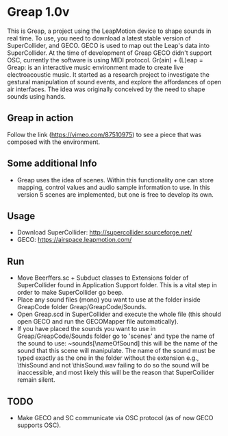 # Greap 1.0v

This is Greap, a project using the LeapMotion device to shape sounds in real time. To use, you need to download a latest stable version of SuperCollider, and GECO. GECO is used to map out the Leap's data into SuperCollider. At the time of development of Greap GECO didn't support OSC, currently the software is using MIDI protocol.
Gr(ain) + (L)eap = Greap: is an interactive music environment made to create live electroacoustic music. It started as a research project to investigate the gestural manipulation of sound events, and explore the affordances of open air interfaces. The idea was originally conceived by the need to shape sounds using hands.

## Greap in action
Follow the link (https://vimeo.com/87510975) to see a piece that was composed with the environment.

## Some additional Info
- Greap uses the idea of scenes. Within this functionality one can store mapping, control values and audio sample information to use. In this version 5 scenes are implemented, but one is free to develop its own.

## Usage
- Download SuperCollider: http://supercollider.sourceforge.net/
- GECO: https://airspace.leapmotion.com/

## Run
- Move Beerffers.sc + Subduct classes to Extensions folder of SuperCollider found in Application Support folder. This is a vital step in order to make SuperCollider go beep.
- Place any sound files (mono) you want to use at the folder inside GreapCode folder Greap/GreapCode/Sounds.
- Open Greap.scd in SuperCollider and execute the whole file (this should open GECO and run the GECOMapper file automatically).
- If you have placed the sounds you want to use in Greap/GreapCode/Sounds folder go to 'scenes' and type the name of the sound to use: ~sounds[\nameOfSound] this will be the name of the sound that this scene will manipulate. The name of the sound must be typed exactly as the one in the folder without the extension e.g., \thisSound and not \thisSound.wav failing to do so the sound will be inaccessible, and most likely this will be the reason that SuperCollider remain silent.

## TODO
- Make GECO and SC communicate via OSC protocol (as of now GECO supports OSC).
